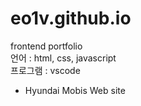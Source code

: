 # eo1v.github.io
frontend portfolio <br/>
언어 : html, css, javascript <br/>
프로그램 : vscode <br/>
- Hyundai Mobis Web site
